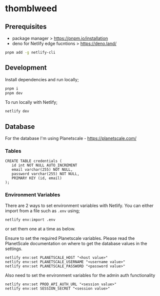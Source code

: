 # thomblweed

## Prerequisites

- package manager > https://pnpm.io/installation
- deno for Netlify edge fucntions > https://deno.land/

```sh
pnpm add -g netlify-cli
```

## Development

Install dependencies and run locally;

```sh
pnpm i
pnpm dev
```

To run locally with Netlify;

```sh
netlify dev
```

## Database

For the database I'm using Planetscale - https://planetscale.com/

### Tables

```
CREATE TABLE credentials (
   id int NOT NULL AUTO_INCREMENT
   email varchar(255) NOT NULL,
   password varchar(255) NOT NULL,
   PRIMARY KEY (id, email)
);
```

### Environment Variables

There are 2 ways to set environment variables with Netlify. You can either import from a file such as `.env` using;

```
netlify env:import .env
```

or set them one at a time as below.

Ensure to set the required Planetscale variables. Please read the PlanetScale documentation on where to get the database values in the settings.

```
netlify env:set PLANETSCALE_HOST "<host value>"
netlify env:set PLANETSCALE_USERNAME "<username value>"
netlify env:set PLANETSCALE_PASSWORD "<password value>"
```

Also need to set the environment variables for the admin auth functionality

```
netlify env:set PROD_API_AUTH_URL "<session value>"
netlify env:set SESSION_SECRET "<session value>"
```
